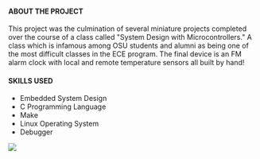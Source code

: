 
#### ABOUT THE PROJECT

This project was the culmination of several miniature projects completed over the course of a class called
"System Design with Microcontrollers." A class which is infamous among OSU students and alumni as being one of the most difficult classes in the ECE program.
The final device is an FM alarm clock with local and remote temperature sensors all built by hand!


#### SKILLS USED
- Embedded System Design
- C Programming Language
- Make
- Linux Operating System
- Debugger

![](../img/portfolio/clock1.jpg)